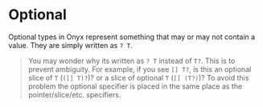 # Optional
Optional types in Onyx represent something that may or may not contain a value. They are simply written as `? T`.
> You may wonder why its written as `? T` instead of `T?`. This is to prevent ambiguity. For example,
> if you see `[] T?`, is this an optional slice of `T` (`([] T)?`)? or a slice of optional `T` (`[] (T?)`)? To avoid this problem
> the optional specifier is placed in the same place as the pointer/slice/etc. specifiers.

